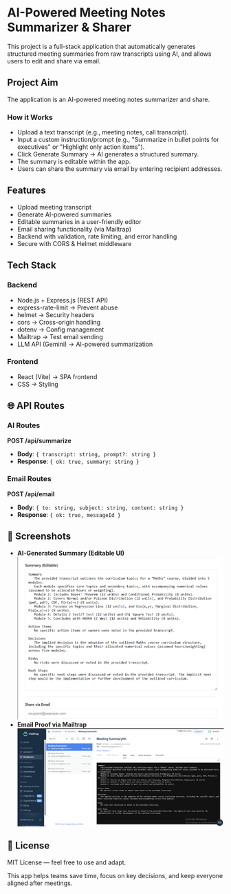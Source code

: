 # AI-Powered Meeting Notes Summarizer & Sharer

This project is a full-stack application that automatically generates structured meeting summaries from raw transcripts using AI, and allows users to edit and share via email.

##  Project Aim

The application is an AI-powered meeting notes summarizer and share.

### How it Works

- Upload a text transcript (e.g., meeting notes, call transcript).
- Input a custom instruction/prompt (e.g., "Summarize in bullet points for executives" or "Highlight only action items").
- Click Generate Summary → AI generates a structured summary.
- The summary is editable within the app.
- Users can share the summary via email by entering recipient addresses.

## Features

- Upload meeting transcript
- Generate AI-powered summaries
- Editable summaries in a user-friendly editor
- Email sharing functionality (via Mailtrap)
- Backend with validation, rate limiting, and error handling
- Secure with CORS & Helmet middleware

## Tech Stack

### Backend

- Node.js + Express.js (REST API)
- express-rate-limit → Prevent abuse
- helmet → Security headers
- cors → Cross-origin handling
- dotenv → Config management
- Mailtrap → Test email sending
- LLM API (Gemini) → AI-powered summarization

### Frontend

- React (Vite) → SPA frontend
- CSS → Styling

## 🌐 API Routes

### AI Routes

**POST /api/summarize**

- **Body**: `{ transcript: string, prompt?: string }`
- **Response**: `{ ok: true, summary: string }`

### Email Routes

**POST /api/email**

- **Body**: `{ to: string, subject: string, content: string }`
- **Response**: `{ ok: true, messageId }`

## 📸 Screenshots

- **AI-Generated Summary (Editable UI)**
![alt text](image.png)
- **Email Proof via Mailtrap**
![alt text](image-1.png)

## 📜 License
MIT License — feel free to use and adapt.

This app helps teams save time, focus on key decisions, and keep everyone aligned after meetings.